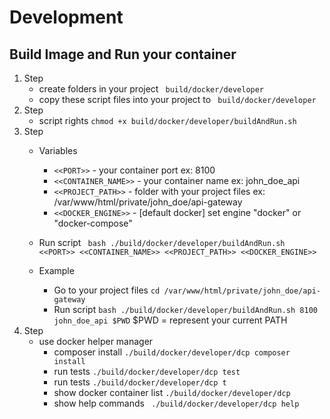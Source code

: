 # Development
## Build Image and Run your container 
1. Step
    * create folders in your project `` build/docker/developer``
    * copy these script files into your project to `` build/docker/developer``
2. Step
    * script rights `` chmod +x build/docker/developer/buildAndRun.sh ``
3. Step
    * Variables
        * `` <<PORT>> `` - your container port ex: 8100
        * `` <<CONTAINER_NAME>> `` - your container name ex: john_doe_api
        * `` <<PROJECT_PATH>> `` - folder with your project files ex: /var/www/html/private/john_doe/api-gateway
        * `` <<DOCKER_ENGINE>> `` - [default docker] set engine "docker" or "docker-compose"
       
    * Run script `` bash ./build/docker/developer/buildAndRun.sh <<PORT>> <<CONTAINER_NAME>> <<PROJECT_PATH>> <<DOCKER_ENGINE>>``
    * Example 
        * Go to your project files `` cd /var/www/html/private/john_doe/api-gateway ``
        * Run script `` bash ./build/docker/developer/buildAndRun.sh 8100 john_doe_api $PWD ``  $PWD = represent your current PATH
4. Step
    * use docker helper manager 
        * composer install `` ./build/docker/developer/dcp composer install ``
        * run tests `` ./build/docker/developer/dcp test ``
        * run tests `` ./build/docker/developer/dcp t ``
        * show docker container list `` ./build/docker/developer/dcp ``
        * show help commands `` ./build/docker/developer/dcp help``
